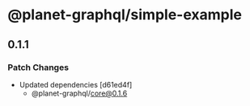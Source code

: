 # @planet-graphql/simple-example

## 0.1.1

### Patch Changes

- Updated dependencies [d61ed4f]
  - @planet-graphql/core@0.1.6
